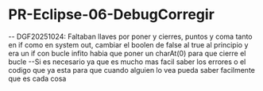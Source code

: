 # PR-Eclipse-06-DebugCorregir
-- DGF20251024: Faltaban llaves por poner y cierres, puntos y coma tanto en if como en system out, cambiar el boolen de false al true al principio y era un if con bucle infito habia que poner un charAt(0) para que cierre el bucle
--Si es necesario ya que es mucho mas facil saber los errores o el codigo que ya esta para que cuando alguien lo vea pueda saber facilmente que es cada cosa
